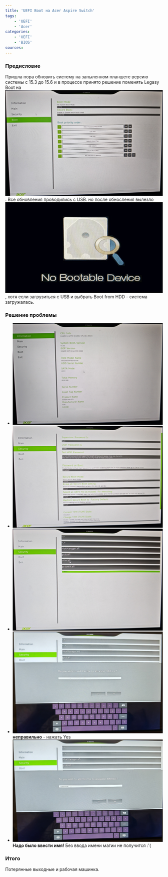 ```yaml
---
title: 'UEFI Boot на Acer Aspire Switch'
tags: 
    - 'UEFI'
    - 'Acer'
categories:
    - 'UEFI'
    - 'BIOS'
sources:
---
```

### Предисловие

Пришла пора обновить систему на запыленном планшете версию системы с 15.3 до 15.6 и в процессе принято решение поменять Legasy Boot на ![Uefi boot](/images/2024.10.30.2.jpg).
Все обновления проводились с USB. но после обносления вылезло ![No bootable device](/images/2024.10.30.0.jpg), хотя если загрузиться с USB и выбрать Boot from HDD - система загружалась.

### Решение проблемы

* ![Проверяем что грузиться надо с SSD](/images/2024.10.30.1.jpg)
* ![Select an UEFI file as trusted](/images/2024.10.30.3.jpg)
* ![shim.efi](/images/2024.10.30.4.jpg)
* ![неправильно - нажать Yes](/images/2024.10.30.5.jpg) **неправильно** - нажать Yes
* ![Надо было ввести имя!](/images/2024.10.30.6.jpg) **Надо было ввести имя!**
Без ввода имени магии не получится :'(

### Итого
Потерянные выходные и рабочая машинка.
